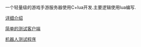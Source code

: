 一个轻量级的游戏手游服务器使用C+lua开发.主要逻辑使用lua编写.



[详细介绍](https://github.com/sniperHW/Survive/blob/master/Survive/doc/README.md)

[简单的测试客户端](https://github.com/sniperHW/MyCocos2dxTest/tree/master/TiledMap)

[机器人测试程序](https://github.com/sniperHW/Survive/blob/master/testclient.c)


